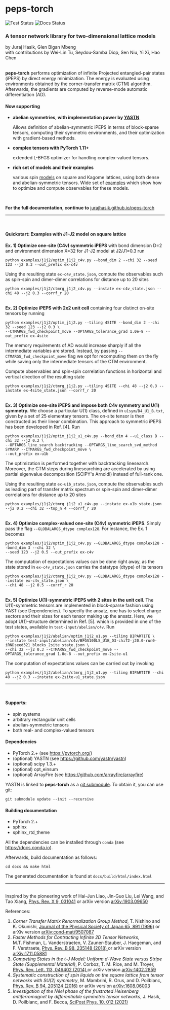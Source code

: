 # peps-torch 
![Test Status](https://github.com/jurajHasik/peps-torch/actions/workflows/main.yml/badge.svg?branch=master)
![Docs Status](https://gist.githubusercontent.com/jurajHasik/b11fca53c80bbc7224dddad1118d873d/raw/docs.svg)
### A tensor network library for two-dimensional lattice models
by Juraj Hasik, Glen Bigan Mbeng\
with contributions by Wei-Lin Tu, Seydou-Samba Diop, Sen Niu, Yi Xi, Hao Chen

\
**peps-torch** performs optimization of infinite Projected entangled-pair states (iPEPS) 
by direct energy minimization. The energy is evaluated using environments obtained 
by the corner-transfer matrix (CTM) algorithm. Afterwards, the gradients are computed by reverse-mode 
automatic differentiation (AD).

#### Now supporting 
* **abelian symmetries, with implementation power by [YASTN](https://github.com/yastn/yastn)**

  Allows definition of abelian-symmetric iPEPS in terms of block-sparse tensors, computing their 
  symmetric environments, and their optimization with gradient-based methods.

* **complex tensors with PyTorch 1.11+**
  
  extended L-BFGS optimizer for handling complex-valued tensors.
  
* **rich set of models and their examples**

  various spin [models](https://jurajhasik.github.io/peps-torch/models.html) on square and Kagome lattices, 
  using both dense and abelian-symmetric tensors. Wide set of [examples](https://github.com/jurajHasik/peps-torch/tree/master/examples) 
  which show how to optimize and compute observables for these models.       

<br>

**For the full documentation, continue to** [jurajhasik.github.io/peps-torch](https://jurajhasik.github.io/peps-torch/)
* * *
<br>

#### Quickstart: Examples with J1-J2 model on square lattice
**Ex. 1) Optimize one-site (C4v) symmetric iPEPS** with bond dimension D=2
and environment dimension X=32 for J1-J2 model at J2/J1=0.3 run 

```
python examples/j1j2/optim_j1j2_c4v.py --bond_dim 2 --chi 32 --seed 123 --j2 0.3 --out_prefix ex-c4v
```
Using the resulting state `ex-c4v_state.json`, compute the observables such as spin-spin 
and dimer-dimer correlations for distance up to 20 sites

```
python examples/j1j2/ctmrg_j1j2_c4v.py --instate ex-c4v_state.json --chi 48 --j2 0.3 --corrf_r 20
```

\
**Ex. 2) Optimize iPEPS with 2x2 unit cell** containing four distinct on-site tensors by running

```
python examples/j1j2/optim_j1j2.py --tiling 4SITE --bond_dim 2 --chi 32 --seed 123 --j2 0.3 \
--CTMARGS_fwd_checkpoint_move --OPTARGS_tolerance_grad 1.0e-8 --out_prefix ex-4site
```

The memory requirements of AD would increase sharply if all the intermediate variables are stored.
Instead, by passing `--CTMARGS_fwd_checkpoint_move` flag we opt for recomputing them on the fly 
while saving only the intermediate tensors of the CTM environment.

Compute observables and spin-spin correlation functions in horizontal and vertical direction
of the resulting state

```
python examples/j1j2/ctmrg_j1j2.py --tiling 4SITE --chi 48 --j2 0.3 --instate ex-4site_state.json --corrf_r 20
```

\
**Ex. 3) Optimize one-site iPEPS and impose both C4v symmetry and U(1) symmetry.** We choose a particular U(1) class,
defined in `u1sym/D4_U1_B.txt`, given by a set of 25 elementary tensors. The on-site tensor is then constructed
as their linear combination. This approach to symmetric iPEPS has been developed in Ref. [4]. Run 

```
python examples/j1j2/optim_j1j2_u1_c4v.py --bond_dim 4 --u1_class B --chi 32 --j2 0.2 \
--OPTARGS_line_search backtracking --OPTARGS_line_search_svd_method SYMARP --CTMARGS_fwd_checkpoint_move \
--out_prefix ex-u1b
```

The optimization is performed together with backtracking linesearch. Moreover, the CTM steps during linesearching are accelerated
by using partial eigenvalue decomposition (SCIPY's Arnoldi) instead of full-rank one.

Using the resulting state `ex-u1b_state.json`, compute the observables such as leading part of transfer matrix spectrum or spin-spin 
and dimer-dimer correlations for distance up to 20 sites

```
python examples/j1j2/ctmrg_j1j2_u1_c4v.py --instate ex-u1b_state.json --j2 0.2 --chi 32 --top_n 4 --corrf_r 20
```

\
**Ex. 4) Optimize complex-valued one-site (C4v) symmetric iPEPS**. Simply pass the flag `--GLOBALARGS_dtype complex128`. For instance,
the Ex. 1 becomes

```
python examples/j1j2/optim_j1j2_c4v.py --GLOBALARGS_dtype complex128 --bond_dim 3 --chi 32 \
--seed 123 --j2 0.5 --out_prefix ex-c4v
```
The computation of expectations values can be done right away, as the state stored in `ex-c4v_state.json` carries the 
datatype (dtype) of its tensors
```
python examples/j1j2/ctmrg_j1j2_c4v.py --GLOBALARGS_dtype complex128 --instate ex-c4v_state.json \
--chi 48 --j2 0.5 --corrf_r 20
```

\
**Ex. 5) Optimize U(1)-symmetric iPEPS with 2 sites in the unit cell**. The U(1)-symmetric tensors are implemented in block-sparse
fashion using YAST (see Dependencies). To specify the ansatz, one has to select charge sectors and their sizes for each
tensor making up the ansatz. Here, we adopt U(1)-structure determined
in Ref. [5]. which is provided in one of the test states, available in `test-input/abelian/c4v`. Run 


```
python examples/j1j2/abelian/optim_j1j2_u1.py --tiling BIPARTITE \
--instate test-input/abelian/c4v/BFGS100LS_U1B_D3-chi72-j20.0-run0-iRNDseed321_blocks_2site_state.json \
--chi 32 --j2 0.3 --CTMARGS_fwd_checkpoint_move --OPTARGS_tolerance_grad 1.0e-8 --out_prefix ex-2site-u1
```
The computation of expectations values can be carried out by invoking
```
python examples/j1j2/abelian/ctmrg_j1j2_u1.py --tiling BIPARTITE --chi 48 --j2 0.3 --instate ex-2site-u1_state.json
```

* * *
<br>

#### Supports:
- spin systems
- arbitrary rectangular unit cells
- abelian-symmetric tensors
- both real- and complex-valued tensors

#### Dependencies
- PyTorch 2.+ (see https://pytorch.org/)
- (optional) YASTN (see https://github.com/yastn/yastn)
- (optional) scipy 1.3.+
- (optional) opt_einsum
- (optional) ArrayFire (see https://github.com/arrayfire/arrayfire)

YASTN is linked to **peps-torch** as a [git submodule](https://git-scm.com/book/en/v2/Git-Tools-Submodules).
To obtain it, you can use git:

`git submodule update --init --recursive`

#### Building documentation
- PyTorch 2.+
- sphinx
- sphinx_rtd_theme

All the dependencies can be installed through ``conda`` (see https://docs.conda.io).

Afterwards, build documentation as follows:

`cd docs && make html`

The generated documentation is found at `docs/build/html/index.html`
* * *
\
Inspired by the pioneering work of Hai-Jun Liao, Jin-Guo Liu, Lei Wang, and Tao Xiang,
[Phys. Rev. X 9, 031041](https://journals.aps.org/prx/abstract/10.1103/PhysRevX.9.031041) or arXiv version [arXiv:1903.09650](https://arxiv.org/abs/1903.09650)

References:

1.	*Corner Transfer Matrix Renormalization Group Method*, T. Nishino and K. Okunishi, 
	[Journal of the Physical Society of Japan 65, 891 (1996)](https://journals.jps.jp/doi/10.1143/JPSJ.65.891) 
	or arXiv version [arXiv:cond-mat/9507087 ](https://arxiv.org/abs/cond-mat/9507087)
2.	*Faster Methods for Contracting Infinite 2D Tensor Networks*,  
	M.T. Fishman, L. Vanderstraeten, V. Zauner-Stauber, J. Haegeman, and F. Verstraete,
	[Phys. Rev. B 98, 235148 (2018) ](https://journals.aps.org/prb/abstract/10.1103/PhysRevB.98.235148)
	or arXiv version [arXiv:1711.05881 ](https://arxiv.org/abs/1711.05881)
3.	*Competing States in the t-J Model: Uniform d-Wave State versus Stripe State (Supplemental Material)*, 
	P. Corboz, T. M. Rice, and M. Troyer, [Phys. Rev. Lett. 113, 046402 (2014) ](https://journals.aps.org/prl/abstract/10.1103/PhysRevLett.113.046402>) or arXiv version 
	[arXiv:1402.2859](https://arxiv.org/abs/1402.2859)
4.	*Systematic construction of spin liquids on the square lattice from tensor networks with SU(2) symmetry*, 
	M. Mambrini, R. Orus, and D. Poilblanc, [Phys. Rev. B 94, 205124 (2016)](https://journals.aps.org/prb/abstract/10.1103/PhysRevB.94.205124) or arXiv version [arXiv:1608.06003](https://arxiv.org/abs/1608.06003)
5.	*Investigation of the Néel phase of the frustrated Heisenberg antiferromagnet by differentiable symmetric tensor networks*,
	J. Hasik, D. Poilblanc, and F. Becca, [SciPost Phys. 10, 012 (2021)](https://scipost.org/submissions/scipost_202011_00009v2/)
